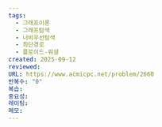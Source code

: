 ```yaml
---
tags:
  - 그래프이론
  - 그래프탐색
  - 너비우선탐색
  - 최단경로
  - 플로이드-워셜
created: 2025-09-12
reviewed:
URL: https://www.acmicpc.net/problem/2660
반복수: "0"
복습:
중요성:
레이팅:
메모:
---
```

